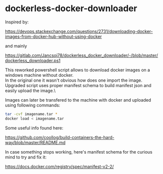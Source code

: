 # dockerless-docker-downloader

Inspired by:

https://devops.stackexchange.com/questions/2731/downloading-docker-images-from-docker-hub-without-using-docker

and mainly 

https://gitlab.com/Jancsoj78/dockerless_docker_downloader/-/blob/master/dockerless_downloader.ps1

This reworked powershell script allows to download docker images on a windows machine without docker.\
In the original one it wasn't obvious how does one import the image.\
Upgraded script uses proper manifest schema to build manifest json and easily upload the image.\

Images can later be transfered to the machine with docker and uploaded using following commands:

```bash
tar -cvf imagename.tar *
docker load < imagename.tar
```

Some useful info found here:

https://github.com/coollog/build-containers-the-hard-way/blob/master/README.md

In case something stops working, here's manifest schema for the curious mind to try and fix it: 

https://docs.docker.com/registry/spec/manifest-v2-2/
